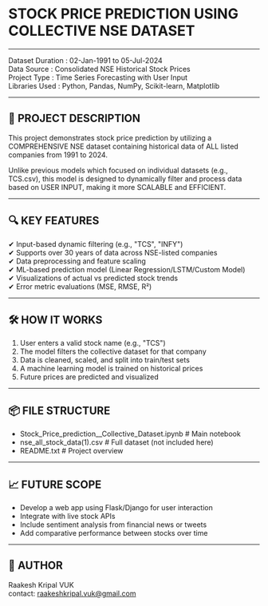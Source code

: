 # STOCK PRICE PREDICTION USING COLLECTIVE NSE DATASET   
--------------------------------------------------------------------
Dataset Duration  :  02-Jan-1991 to 05-Jul-2024  
Data Source       :  Consolidated NSE Historical Stock Prices  
Project Type      :  Time Series Forecasting with User Input  
Libraries Used    :  Python, Pandas, NumPy, Scikit-learn, Matplotlib  

--------------------------------------------------------------------
📁 PROJECT DESCRIPTION
--------------------------------------------------------------------

This project demonstrates stock price prediction by utilizing a 
COMPREHENSIVE NSE dataset containing historical data of ALL 
listed companies from 1991 to 2024.

Unlike previous models which focused on individual datasets (e.g., 
TCS.csv), this model is designed to dynamically filter and process 
data based on USER INPUT, making it more SCALABLE and EFFICIENT.

--------------------------------------------------------------------
🔍 KEY FEATURES
--------------------------------------------------------------------

✔ Input-based dynamic filtering (e.g., "TCS", "INFY")  
✔ Supports over 30 years of data across NSE-listed companies  
✔ Data preprocessing and feature scaling  
✔ ML-based prediction model (Linear Regression/LSTM/Custom Model)  
✔ Visualizations of actual vs predicted stock trends  
✔ Error metric evaluations (MSE, RMSE, R²)

--------------------------------------------------------------------
🛠 HOW IT WORKS
--------------------------------------------------------------------

1. User enters a valid stock name (e.g., "TCS")
2. The model filters the collective dataset for that company
3. Data is cleaned, scaled, and split into train/test sets
4. A machine learning model is trained on historical prices
5. Future prices are predicted and visualized

--------------------------------------------------------------------
📦 FILE STRUCTURE
--------------------------------------------------------------------

- Stock_Price_prediction__Collective_Dataset.ipynb   # Main notebook
- nse_all_stock_data(1).csv                            # Full dataset (not included here)
- README.txt                                          # Project overview

--------------------------------------------------------------------
📈 FUTURE SCOPE
--------------------------------------------------------------------

- Develop a web app using Flask/Django for user interaction  
- Integrate with live stock APIs   
- Include sentiment analysis from financial news or tweets  
- Add comparative performance between stocks over time  

--------------------------------------------------------------------
👤 AUTHOR
--------------------------------------------------------------------

Raakesh Kripal VUK  
contact: raakeshkripal.vuk@gmail.com
